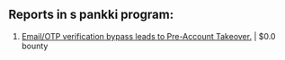 ## Reports in s pankki program:
1. [Email/OTP verification bypass leads to Pre-Account Takeover.](https://hackerone.com/reports/1431808) | $0.0 bounty